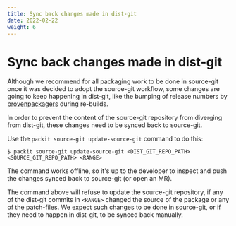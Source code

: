 ```yaml
---
title: Sync back changes made in dist-git
date: 2022-02-22
weight: 6
---
```


# Sync back changes made in dist-git

Although we recommend for all packaging work to be done in source-git once it
was decided to adopt the source-git workflow, some changes are going to keep
happening in dist-git, like the bumping of release numbers by
[provenpackagers](https://docs.fedoraproject.org/en-US/fesco/Provenpackager_policy/)
during re-builds.

In order to prevent the content of the source-git repository from diverging
from dist-git, these changes need to be synced back to source-git.

Use the `packit source-git update-source-git` command to do this:

    $ packit source-git update-source-git <DIST_GIT_REPO_PATH> <SOURCE_GIT_REPO_PATH> <RANGE>

The command works offline, so it's up to the developer to inspect and push the
changes synced back to source-git (or open an MR).

The command above will refuse to update the source-git repository, if any of
the dist-git commits in `<RANGE>` changed the source of the package or any of
the patch-files. We expect such changes to be done in source-git, or if they
need to happen in dist-git, to be synced back manually.
